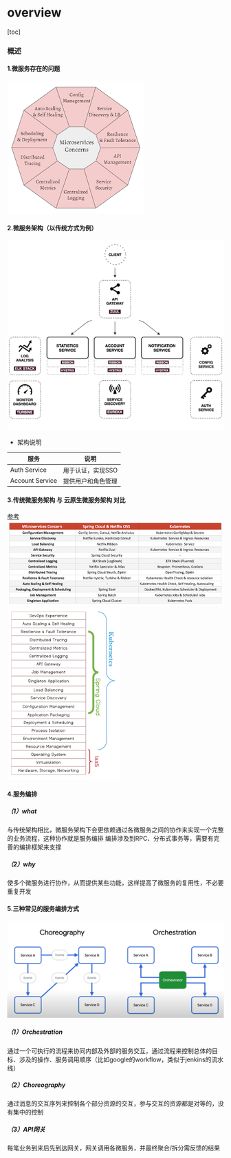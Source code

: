# overview

[toc]

### 概述

#### 1.微服务存在的问题
![](./imgs/overview_01.png)

#### 2.微服务架构（以传统方式为例）

![](./imgs/overview_02.png)

* 架构说明

|服务|说明|
|-|-|
|Auth Service|用于认证，实现SSO|
|Account Service|提供用户和角色管理|

#### 3.传统微服务架构 与 云原生微服务架构 对比
[参考](https://dzone.com/articles/deploying-microservices-spring-cloud-vs-kubernetes)
![](./imgs/overview_03.png)
![](./imgs/overview_04.png)

#### 4.服务编排

##### （1）what
与传统架构相比，微服务架构下会更依赖通过各微服务之间的协作来实现一个完整的业务流程，这种协作就是服务编排
编排涉及到RPC、分布式事务等，需要有完善的编排框架来支撑

##### （2）why

使多个微服务进行协作，从而提供某些功能，这样提高了微服务的复用性，不必要重复开发

#### 5.三种常见的服务编排方式

![](./imgs/overview_05.png)

##### （1）Orchestration
通过一个可执行的流程来协同内部及外部的服务交互，通过流程来控制总体的目标、涉及的操作、服务调用顺序（比如google的workflow，类似于jenkins的流水线）

##### （2）Choreography
通过消息的交互序列来控制各个部分资源的交互，参与交互的资源都是对等的，没有集中的控制

##### （3）API网关
每笔业务到来后先到达网关，网关调用各微服务，并最终聚合/拆分需反馈的结果
